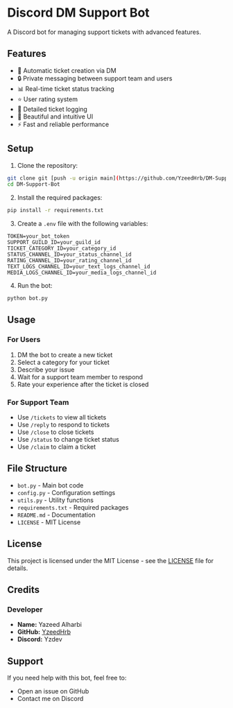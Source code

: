 # Discord DM Support Bot

A Discord bot for managing support tickets with advanced features.

## Features

- 🎫 Automatic ticket creation via DM
- 🔒 Private messaging between support team and users
- 📊 Real-time ticket status tracking
- ⭐ User rating system
- 📝 Detailed ticket logging
- 🎨 Beautiful and intuitive UI
- ⚡ Fast and reliable performance

## Setup

1. Clone the repository:
```bash
git clone git [push -u origin main](https://github.com/YzeedHrb/DM-Support-Bot.git)
cd DM-Support-Bot
```

2. Install the required packages:
```bash
pip install -r requirements.txt
```

3. Create a `.env` file with the following variables:
```env
TOKEN=your_bot_token
SUPPORT_GUILD_ID=your_guild_id
TICKET_CATEGORY_ID=your_category_id
STATUS_CHANNEL_ID=your_status_channel_id
RATING_CHANNEL_ID=your_rating_channel_id
TEXT_LOGS_CHANNEL_ID=your_text_logs_channel_id
MEDIA_LOGS_CHANNEL_ID=your_media_logs_channel_id
```

4. Run the bot:
```bash
python bot.py
```

## Usage

### For Users
1. DM the bot to create a new ticket
2. Select a category for your ticket
3. Describe your issue
4. Wait for a support team member to respond
5. Rate your experience after the ticket is closed

### For Support Team
- Use `/tickets` to view all tickets
- Use `/reply` to respond to tickets
- Use `/close` to close tickets
- Use `/status` to change ticket status
- Use `/claim` to claim a ticket

## File Structure

- `bot.py` - Main bot code
- `config.py` - Configuration settings
- `utils.py` - Utility functions
- `requirements.txt` - Required packages
- `README.md` - Documentation
- `LICENSE` - MIT License

## License

This project is licensed under the MIT License - see the [LICENSE](LICENSE) file for details.

## Credits

### Developer
- **Name:** Yazeed Alharbi
- **GitHub:** [YzeedHrb](https://github.com/YzeedHrb)
- **Discord:** Yzdev

## Support

If you need help with this bot, feel free to:
- Open an issue on GitHub
- Contact me on Discord
